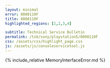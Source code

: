 ```yaml
---
layout: minimal
error: 8080110F
title: 8080110F
highlighted_regions: [1,2,3,4]

subtitle: Technical Service Bulletin
permalink: /tsb/sony/playstation5/8080110F
css: /assets/css/highlight_page.css
js: /assets/js/consoleservicetool.js
---
```


{% include_relative MemoryInterfaceError.md %}